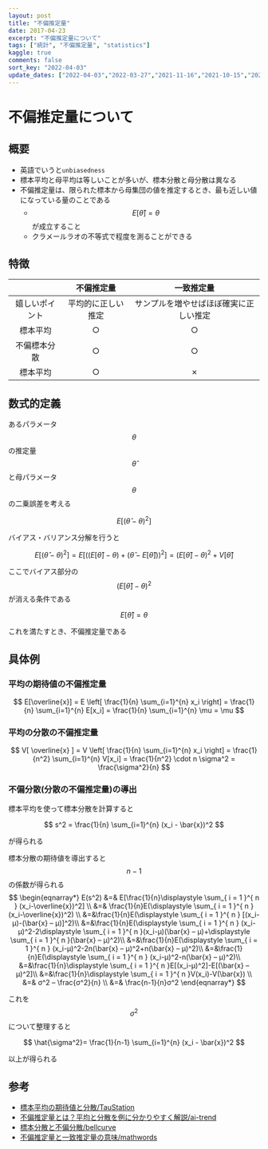 ```yaml
---
layout: post
title: "不偏推定量"
date: 2017-04-23
excerpt: "不偏推定量について"
tags: ["統計", "不偏推定量", "statistics"]
kaggle: true
comments: false
sort_key: "2022-04-03"
update_dates: ["2022-04-03","2022-03-27","2021-11-16","2021-10-15","2021-10-08","2021-09-26"]
---
```


# 不偏推定量について

## 概要
 - 英語でいうと`unbiasedness`
 - 標本平均と母平均は等しいことが多いが、標本分散と母分散は異なる
 - 不偏推定量は、限られた標本から母集団の値を推定するとき、最も近しい値になっている量のことである
   - $$E[\hat{\theta}] = \theta$$が成立すること
   - クラメールラオの不等式で程度を測ることができる

## 特徴

|                | 不偏推定量         | 一致推定量                             | 
| :------------: | :----------------: | :------------------------------------: | 
| 嬉しいポイント | 平均的に正しい推定 | サンプルを増やせばほぼ確実に正しい推定 | 
| 標本平均       | ○                 | ○                                     | 
| 不偏標本分散   | ○                 | ○                                     | 
| 標本平均       | ○                 | ✗                                     | 

## 数式的定義
あるパラメータ$$\theta$$の推定量$$\hat{\theta}$$と母パラメータ$$\theta$$の二乗誤差を考える

$$
E[(\hat{\theta} - \theta)^2]
$$

バイアス・バリアンス分解を行うと

$$
E[(\hat{\theta} - \theta)^2] = E[ ((E[\hat{\theta}] - \theta) + (\hat{\theta} - E[\hat{\theta}]))^2 ] = (E[\hat{\theta}]-\theta)^2 + V[\hat{\theta}]
$$

ここでバイアス部分の$$(E[\hat{\theta}] - \theta)^2$$が消える条件である

$$
E[\hat{\theta}] = \theta
$$

これを満たすとき、不偏推定量である

 

## 具体例

### 平均の期待値の不偏推定量

$$
E[\overline{x}] = E \left[ \frac{1}{n} \sum_{i=1}^{n} x_i \right] = \frac{1}{n} \sum_{i=1}^{n} E[x_i] = \frac{1}{n} \sum_{i=1}^{n} \mu = \mu
$$

### 平均の分散の不偏推定量

$$
V[ \overline{x} ] = V \left[ \frac{1}{n} \sum_{i=1}^{n} x_i \right] = \frac{1}{n^2} \sum_{i=1}^{n} V[x_i] = \frac{1}{n^2} \cdot n \sigma^2 = \frac{\sigma^2}{n}
$$

### 不偏分散(分散の不偏推定量)の導出

標本平均を使って標本分散を計算すると

$$
s^2 = \frac{1}{n} \sum_{i=1}^{n} (x_i - \bar{x})^2
$$

が得られる  

標本分散の期待値を導出すると$$n-1$$の係数が得られる
$$
\begin{eqnarray*} 
  E(s^2) 
    &=& E[\frac{1}{n}\displaystyle \sum_{ i = 1 }^{ n } (x_i-\overline{x})^2] \\ 
    &=&  \frac{1}{n}E(\displaystyle \sum_{ i = 1 }^{ n } (x_i-\overline{x})^2) \\ 
    &=&\frac{1}{n}E(\displaystyle \sum_{ i = 1 }^{ n } [(x_i-μ)-(\bar{x} – μ)]^2)\\
    &=&\frac{1}{n}E(\displaystyle \sum_{ i = 1 }^{ n } (x_i-μ)^2-2\displaystyle \sum_{ i = 1 }^{ n }(x_i-μ)(\bar{x} – μ)+\displaystyle \sum_{ i = 1 }^{ n }(\bar{x} – μ)^2)\\
    &=&\frac{1}{n}E(\displaystyle \sum_{ i = 1 }^{ n } (x_i-μ)^2-2n(\bar{x} – μ)^2+n(\bar{x} – μ)^2)\\
    &=&\frac{1}{n}E(\displaystyle \sum_{ i = 1 }^{ n } (x_i-μ)^2-n(\bar{x} – μ)^2)\\ &=&\frac{1}{n}\displaystyle \sum_{ i = 1 }^{ n }E[(x_i-μ)^2]-E[(\bar{x} – μ)^2]\\ 
    &=&\frac{1}{n}\displaystyle \sum_{ i = 1 }^{ n }V(x_i)-V(\bar{x}) \\ 
    &=& σ^2 – \frac{σ^2}{n} \\
    &=& \frac{n-1}{n}σ^2
\end{eqnarray*}
$$

これを$$\sigma^2$$について整理すると

$$
\hat{\sigma^2}= \frac{1}{n-1} \sum_{i=1}^{n} (x_i - \bar{x})^2
$$

以上が得られる  


## 参考
 - [標本平均の期待値と分散/TauStation](http://taustation.com/sample-mean/)
 - [不偏推定量とは？平均と分散を例に分かりやすく解説/ai-trend](https://ai-trend.jp/basic-study/estimator/unbiasedness/)
 - [標本分散と不偏分散/bellcurve](https://bellcurve.jp/statistics/course/8614.html)
 - [不偏推定量と一致推定量の意味/mathwords](https://mathwords.net/ittisuiteiryo)
